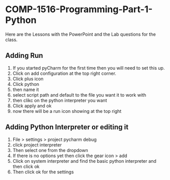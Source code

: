 # COMP-1516-Programming-Part-1-Python
Here are the Lessons with the PowerPoint and the Lab questions for the class.

## Adding Run
1. If you started pyCharm for the first time then you will need to set this up.
2. Click on add configuration at the top right corner.
3. Click plus icon
4. Click python
5. then name it
6. select script path and default to the file you want it to work with
7. then clikc on the python interpreter you want 
8. Click apply and ok
9. now there will be a run icon showing at the top right

## Adding Python Interpreter or editing it
1. File > settings > project pycharm debug
2. click project interpreter
3. Then select one from the dropdown
4. If there is no options yet then click the gear icon > add
5. Click on system interpreter and find the basic python interpreter and then click ok
6. Then click ok for the settings 
